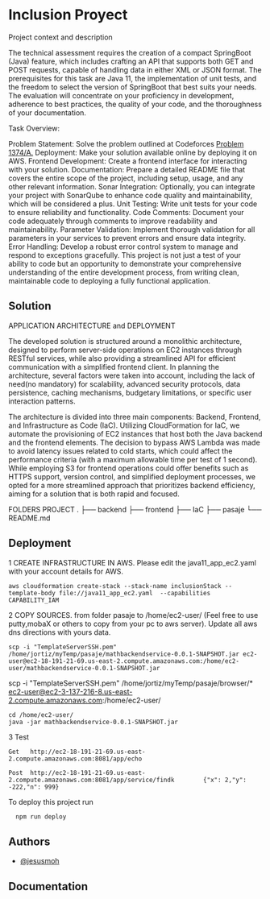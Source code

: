 
# Inclusion Proyect

Project context and description

The technical assessment requires the creation of a compact SpringBoot (Java) feature, which includes crafting an API that supports both GET and POST requests, capable of handling data in either XML or JSON format. The prerequisites for this task are Java 11, the implementation of unit tests, and the freedom to select the version of SpringBoot that best suits your needs. The evaluation will concentrate on your proficiency in development, adherence to best practices, the quality of your code, and the thoroughness of your documentation.

Task Overview:

Problem Statement: Solve the problem outlined at Codeforces [Problem 1374/A.](https://codeforces.com/problemset/problem/1374/A)
Deployment: Make your solution available online by deploying it on AWS.
Frontend Development: Create a frontend interface for interacting with your solution.
Documentation: Prepare a detailed README file that covers the entire scope of the project, including setup, usage, and any other relevant information.
Sonar Integration: Optionally, you can integrate your project with SonarQube to enhance code quality and maintainability, which will be considered a plus.
Unit Testing: Write unit tests for your code to ensure reliability and functionality.
Code Comments: Document your code adequately through comments to improve readability and maintainability.
Parameter Validation: Implement thorough validation for all parameters in your services to prevent errors and ensure data integrity.
Error Handling: Develop a robust error control system to manage and respond to exceptions gracefully.
This project is not just a test of your ability to code but an opportunity to demonstrate your comprehensive understanding of the entire development process, from writing clean, maintainable code to deploying a fully functional application.

## Solution

APPLICATION ARCHITECTURE and DEPLOYMENT

The developed solution is structured around a monolithic architecture, designed to perform server-side operations on EC2 instances through RESTful services, while also providing a streamlined API for efficient communication with a simplified frontend client. In planning the architecture, several factors were taken into account, including the lack of need(no mandatory) for scalability, advanced security protocols, data persistence, caching mechanisms, budgetary limitations, or specific user interaction patterns.

The architecture is divided into three main components: Backend, Frontend, and Infrastructure as Code (IaC). Utilizing CloudFormation for IaC, we automate the provisioning of EC2 instances that host both the Java backend and the frontend elements. The decision to bypass AWS Lambda was made to avoid latency issues related to cold starts, which could affect the performance criteria (with a maximum allowable time per test of 1 second). While employing S3 for frontend operations could offer benefits such as HTTPS support, version control, and simplified deployment processes, we opted for a more streamlined approach that prioritizes backend efficiency, aiming for a solution that is both rapid and focused.


FOLDERS PROJECT
.
├── backend
├── frontend
├── IaC
├── pasaje
└── README.md

## Deployment

1 CREATE INFRASTRUCTURE IN AWS. Please edit the java11_app_ec2.yaml with your account details for AWS.
```
aws cloudformation create-stack --stack-name inclusionStack --template-body file://java11_app_ec2.yaml  --capabilities CAPABILITY_IAM
```
2 COPY SOURCES. from folder pasaje to /home/ec2-user/ (Feel free to use putty,mobaX or others to copy from your pc to aws server). Update all aws dns directions with yours data. 
```
scp -i "TemplateServerSSH.pem" /home/jortiz/myTemp/pasaje/mathbackendservice-0.0.1-SNAPSHOT.jar ec2-user@ec2-18-191-21-69.us-east-2.compute.amazonaws.com:/home/ec2-user/mathbackendservice-0.0.1-SNAPSHOT.jar
```

scp -i "TemplateServerSSH.pem" /home/jortiz/myTemp/pasaje/browser/* ec2-user@ec2-3-137-216-8.us-east-2.compute.amazonaws.com:/home/ec2-user/


```
cd /home/ec2-user/
java -jar mathbackendservice-0.0.1-SNAPSHOT.jar
```

3 Test
```
Get   http://ec2-18-191-21-69.us-east-2.compute.amazonaws.com:8081/app/echo

Post  http://ec2-18-191-21-69.us-east-2.compute.amazonaws.com:8081/app/service/findk        {"x": 2,"y": -222,"n": 999}
```



To deploy this project run

```bash
  npm run deploy
```
  
## Authors

- [@jesusmoh](https://www.github.com/jesusmoh)



## Documentation








